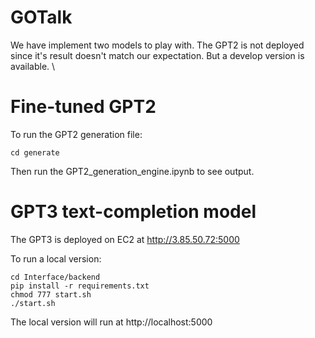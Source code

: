# GOTalk
We have implement two models to play with. The GPT2 is not deployed since it's result doesn't match our expectation. But a develop version is available. \

# Fine-tuned GPT2

To run the GPT2 generation file:
```
cd generate
```
Then run the GPT2_generation_engine.ipynb to see output.

# GPT3 text-completion model

The GPT3 is deployed on EC2 at http://3.85.50.72:5000

To run a local version:
```
cd Interface/backend
pip install -r requirements.txt
chmod 777 start.sh  
./start.sh
```
The local version will run at http://localhost:5000

